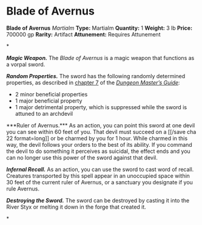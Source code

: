 # Blade of Avernus

**Blade of Avernus**
_Martialm_
**Type:** Martialm
**Quantity:** 1
**Weight:** 3 lb
**Price:** 700000 gp
**Rarity:** Artifact
**Attunement:** Requires Attunement

*<p>***Magic Weapon.*** The *Blade of Avernus* is a magic weapon that functions as a vorpal sword.

***Random Properties.*** The sword has the following randomly determined properties, as described in <a title="chapter 7" href="https://www.dndbeyond.com/sources/dmg/sentient-magic-items-artifacts#ArtifactProperties">chapter 7</a> of the *<a href="https://www.dndbeyond.com/sources/dmg">Dungeon Master’s Guide</a>*:</p>
* 2 minor beneficial properties
* 1 major beneficial property
* 1 major detrimental property, which is suppressed while the sword is attuned to an archdevil

<p>***Ruler of Avernus.*** As an action, you can point this sword at one devil you can see within 60 feet of you. That devil must succeed on a [[/save cha 22 format=long]] or be charmed by you for 1 hour. While charmed in this way, the devil follows your orders to the best of its ability. If you command the devil to do something it perceives as suicidal, the effect ends and you can no longer use this power of the sword against that devil.

***Infernal Recall.*** As an action, you can use the sword to cast word of recall. Creatures transported by this spell appear in an unoccupied space within 30 feet of the current ruler of Avernus, or a sanctuary you designate if you rule Avernus.

***Destroying the Sword.*** The sword can be destroyed by casting it into the River Styx or melting it down in the forge that created it.</p>*